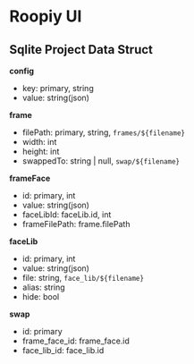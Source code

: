 # Roopiy UI #

## Sqlite Project Data Struct ##

**config**

*   key: primary, string
*   value: string(json)


**frame**

*   filePath: primary, string, `frames/${filename}`
*   width: int
*   height: int
*   swappedTo: string | null, `swap/${filename}`

**frameFace**

*   id: primary, int
*   value: string(json)
*   faceLibId: faceLib.id, int
*   frameFilePath: frame.filePath

**faceLib**

*   id: primary, int
*   value: string(json)
*   file: string, `face_lib/${filename}`
*   alias: string
*   hide: bool

**swap**

*   id: primary
*   frame_face_id: frame_face.id
*   face_lib_id: face_lib.id
